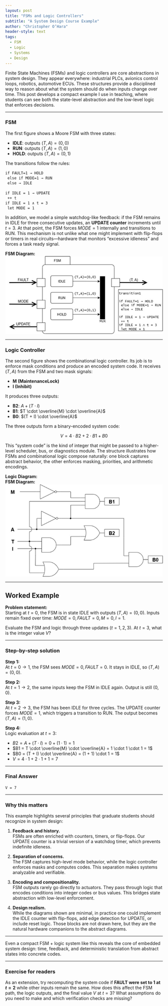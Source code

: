 ```yaml
---
layout: post
title: "FSMs and Logic Controllers"
subtitle: "A System Design Course Example"
author: "Christopher O’Hara"
header-style: text
tags:
  - FSM
  - Logic
  - Systems
  - Design
---
```


Finite State Machines (FSMs) and logic controllers are core abstractions in system design. They appear everywhere: industrial PLCs, avionics control loops, robotics, automotive ECUs. These structures provide a disciplined way to reason about what the system should do when inputs change over time. This post develops a compact example I use in teaching, where students can see both the state-level abstraction and the low-level logic that enforces decisions.

---

### FSM

The first figure shows a Moore FSM with three states:

- **IDLE**: outputs $(T, A) = (0, 0)$  
- **RUN**: outputs $(T, A) = (1, 0)$  
- **HOLD**: outputs $(T, A) = (0, 1)$  

The transitions follow the rules:

```
if FAULT=1 → HOLD
 else if MODE=1 → RUN
 else → IDLE

if IDLE = 1 → UPDATE
 ++ t
if IDLE = 1 ∧ t = 3
 let MODE = 1 
```

In addition, we model a simple watchdog-like feedback: if the FSM remains in IDLE for three consecutive updates, an **UPDATE counter** increments until $t = 3$. At that point, the FSM forces $MODE = 1$ internally and transitions to RUN. This mechanism is not unlike what one might implement with flip-flops or timers in real circuits—hardware that monitors “excessive idleness” and forces a task ready signal.

**FSM Diagram:**  
![FSM Diagram](https://github.com/Ohara124c41/Ohara124c41.github.io/blob/master/_posts/img/FSM.jpg?raw=true)

---

### Logic Controller

The second figure shows the combinational logic controller. Its job is to enforce mask conditions and produce an encoded system code. It receives $(T, A)$ from the FSM and two mask signals:

- **M (MaintenanceLock)**  
- **I (Inhibit)**  

It produces three outputs:

- **B2**: $A + (T \cdot I)$  
- **B1**: $T \cdot \overline{M} \cdot \overline{A}$  
- **B0**: $(T + I) \cdot \overline{A}$  

The three outputs form a binary-encoded system code:

$$
V = 4 \cdot B2 + 2 \cdot B1 + B0
$$

This “system code” is the kind of integer that might be passed to a higher-level scheduler, bus, or diagnostics module. The structure illustrates how FSMs and combinational logic compose naturally: one block captures abstract behavior, the other enforces masking, priorities, and arithmetic encodings.

**Logic Diagram:**  
**FSM Diagram:**  
![Logic Diagram](https://github.com/Ohara124c41/Ohara124c41.github.io/blob/master/_posts/img/MATI.jpg?raw=true)

---

## Worked Example

**Problem statement:**  
Starting at $t=0$, the FSM is in state IDLE with outputs $(T, A) = (0, 0)$. Inputs remain fixed over time: $MODE = 0, FAULT = 0, M = 0, I = 1$.  

Evaluate the FSM and logic through three updates ($t = 1,2,3$). At $t=3$, what is the integer value $V$?

---

### Step-by-step solution

**Step 1:**  
At $t=0 \to 1$, the FSM sees $MODE=0, FAULT=0$. It stays in IDLE, so $(T, A) = (0, 0)$.  

**Step 2:**  
At $t=1 \to 2$, the same inputs keep the FSM in IDLE again. Output is still $(0, 0)$.  

**Step 3:**  
At $t=2 \to 3$, the FSM has been IDLE for three cycles. The UPDATE counter forces $MODE=1$, which triggers a transition to RUN. The output becomes $(T, A) = (1, 0)$.  

**Step 4:**  
Logic evaluation at $t=3$:  
- $B2 = A + (T \cdot I) = 0 + (1 \cdot 1) = 1$  
- $B1 = T \cdot \overline{M} \cdot \overline{A} = 1 \cdot 1 \cdot 1 = 1$  
- $B0 = (T + I) \cdot \overline{A} = (1 + 1) \cdot 1 = 1$  
- $V = 4 \cdot 1 + 2 \cdot 1 + 1 = 7$  

---

### Final Answer

`V = 7`

---

### Why this matters

This example highlights several principles that graduate students should recognize in system design:

1. **Feedback and history.**  
   FSMs are often enriched with counters, timers, or flip-flops. Our UPDATE counter is a trivial version of a watchdog timer, which prevents indefinite idleness.

2. **Separation of concerns.**  
   The FSM captures high-level mode behavior, while the logic controller enforces masks and computes codes. This separation makes systems analyzable and verifiable.

3. **Encoding and compositionality.**  
   FSM outputs rarely go directly to actuators. They pass through logic that encodes conditions into integer codes or bus values. This bridges state abstraction with low-level enforcement.

4. **Design realism.**  
   While the diagrams shown are minimal, in practice one could implement the IDLE counter with flip-flops, add edge detection for UPDATE, or include reset logic. Those blocks are not drawn here, but they are the natural hardware companions to the abstract diagrams.

---

Even a compact FSM + logic system like this reveals the core of embedded system design: time, feedback, and deterministic translation from abstract states into concrete codes.

---

### Exercise for readers

As an extension, try recomputing the system code if **FAULT were set to 1 at $t=2$** while other inputs remain the same. How does this affect the FSM path, the logic outputs, and the final value $V$ at $t=3$? What assumptions do you need to make and which verification checks are missing?
